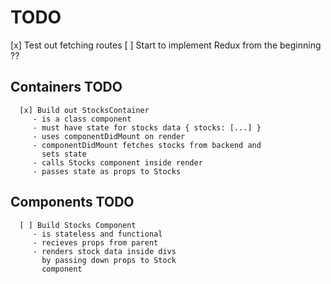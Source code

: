 # TODO
   [x] Test out fetching routes
   [ ] Start to implement Redux from the beginning ?? 

   ## Containers TODO
      [x] Build out StocksContainer
         - is a class component
         - must have state for stocks data { stocks: [...] }
         - uses componentDidMount on render 
         - componentDidMount fetches stocks from backend and
           sets state
         - calls Stocks component inside render 
         - passes state as props to Stocks

   ## Components TODO
      [ ] Build Stocks Component
         - is stateless and functional
         - recieves props from parent
         - renders stock data inside divs
           by passing down props to Stock
           component
         






